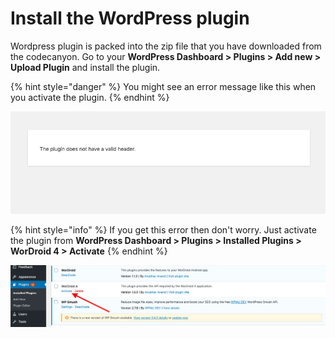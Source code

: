 # Install the WordPress plugin

Wordpress plugin is packed into the zip file that you have downloaded from the codecanyon. Go to your **WordPress Dashboard > Plugins > Add new > Upload Plugin** and install the plugin.

{% hint style="danger" %}
You might see an error message like this when you activate the plugin.
{% endhint %}

![](<../.gitbook/assets/Screenshot 2020-01-26 at 9.44.20 PM.png>)

{% hint style="info" %}
If you get this error then don't worry. Just activate the plugin from **WordPress Dashboard > Plugins > Installed Plugins > WorDroid 4 > Activate**
{% endhint %}

![](<../.gitbook/assets/Screenshot 2020-01-26 at 9.59.37 PM (1).png>)

